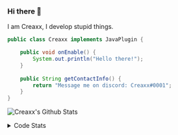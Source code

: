 ### Hi there 👋

I am Creaxx, I develop stupid things. 

```java
public class Creaxx implements JavaPlugin {

    public void onEnable() {
        System.out.println("Hello there!");
    }
    
    public String getContactInfo() {
        return "Message me on discord: Creaxx#0001";
    }
}
```

![Creaxx's Github Stats](https://github-readme-stats.vercel.app/api?username=CreaxxOG&show_icons=true&theme=dark&count_private=true)

<details>
  <summary>Code Stats</summary>

<!--START_SECTION:waka-->
![Code Time](http://img.shields.io/badge/Code%20Time-913%20hrs%2033%20mins-blue)

![Lines of code](https://img.shields.io/badge/From%20Hello%20World%20I%27ve%20Written-2%20Thousand%20lines%20of%20code-blue)

**🐱 My GitHub Data** 

> 🏆 598 Contributions in the Year 2022
 > 
> 📦 227.2 kB Used in GitHub's Storage 
 > 
> 🚫 Not Opted to Hire
 > 
> 📜 3 Public Repositories 
 > 
> 🔑 2 Private Repositories  
 > 
**I'm an Early 🐤** 

```text
🌞 Morning    15 commits     █░░░░░░░░░░░░░░░░░░░░░░░░   3.88% 
🌆 Daytime    179 commits    ███████████░░░░░░░░░░░░░░   46.25% 
🌃 Evening    173 commits    ███████████░░░░░░░░░░░░░░   44.7% 
🌙 Night      20 commits     █░░░░░░░░░░░░░░░░░░░░░░░░   5.17%

```
📅 **I'm Most Productive on Wednesday** 

```text
Monday       51 commits     ███░░░░░░░░░░░░░░░░░░░░░░   13.18% 
Tuesday      65 commits     ████░░░░░░░░░░░░░░░░░░░░░   16.8% 
Wednesday    68 commits     ████░░░░░░░░░░░░░░░░░░░░░   17.57% 
Thursday     51 commits     ███░░░░░░░░░░░░░░░░░░░░░░   13.18% 
Friday       47 commits     ███░░░░░░░░░░░░░░░░░░░░░░   12.14% 
Saturday     49 commits     ███░░░░░░░░░░░░░░░░░░░░░░   12.66% 
Sunday       56 commits     ███░░░░░░░░░░░░░░░░░░░░░░   14.47%

```


📊 **This Week I Spent My Time On** 

```text
💬 Programming Languages: 
Kotlin                   2 hrs 22 mins       ██████████████░░░░░░░░░░░   56.59% 
Java                     1 hr 2 mins         ██████░░░░░░░░░░░░░░░░░░░   24.88% 
YAML                     15 mins             █░░░░░░░░░░░░░░░░░░░░░░░░   6.3% 
XML                      8 mins              ░░░░░░░░░░░░░░░░░░░░░░░░░   3.32% 
GitIgnore file           7 mins              ░░░░░░░░░░░░░░░░░░░░░░░░░   2.92%

🔥 Editors: 
IntelliJ                 4 hrs 12 mins       █████████████████████████   100.0%

```

**I Mostly Code in Java** 

```text
Java                     6 repos             ██████████████████░░░░░░░   75.0% 
EJS                      1 repo              ███░░░░░░░░░░░░░░░░░░░░░░   12.5% 
Kotlin                   1 repo              ███░░░░░░░░░░░░░░░░░░░░░░   12.5%

```



 Last Updated on 07/10/2022 12:59:05 UTC
<!--END_SECTION:waka-->
</details>
